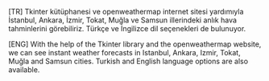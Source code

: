 [TR]
Tkinter kütüphanesi ve openweathermap internet sitesi yardımıyla  İstanbul, Ankara, İzmir, Tokat, Muğla ve Samsun illerindeki anlık hava tahminlerini görebiliriz. Türkçe ve İngilizce dil seçenekleri de bulunuyor.

[ENG]
With the help of the Tkinter library and the openweathermap website, we can see instant weather forecasts in Istanbul, Ankara, Izmir, Tokat, Muğla and Samsun cities. Turkish and English language options are also available.
